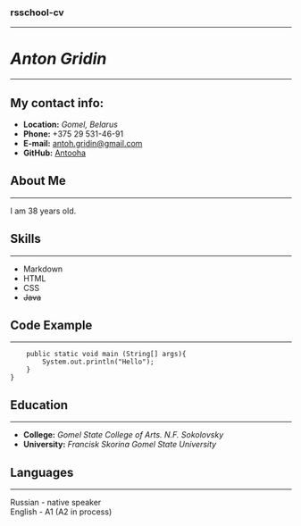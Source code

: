 ### rsschool-cv
___
# *Anton Gridin*
___
## My contact info:
- **Location:** *Gomel, Belarus*
- **Phone:** +375 29 531-46-91
- __E-mail:__ antoh.gridin@gmail.com 
- __GitHub:__ [Antooha](https://github.com/Antooha)

## About Me
___

I am 38 years old.

## Skills
___
- Markdown
- HTML
- CSS
- ~~Java~~
##  Code Example
___
```public class Start {
    public static void main (String[] args){
        System.out.println("Hello");
    }
}
```

## Education
___
- **College:** *Gomel State College of Arts.  N.F.  Sokolovsky*
- **University:** *Francisk Skorina Gomel State University*

## Languages
___
Russian - native speaker<br/>
English - A1 (A2 in process)

